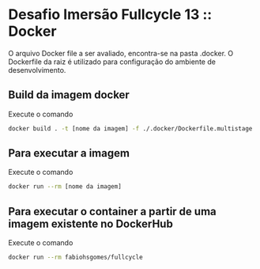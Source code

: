 # Desafio Imersão Fullcycle 13 :: Docker

O arquivo Docker file a ser avaliado, encontra-se na pasta .docker. O Dockerfile da raiz é utilizado para configuração do ambiente de
desenvolvimento.

## Build da imagem docker

Execute o comando
``` bash
docker build . -t [nome da imagem] -f ./.docker/Dockerfile.multistage
```
## Para executar a imagem

Execute o comando
``` bash
docker run --rm [nome da imagem]
```
## Para executar o container a partir de uma imagem existente no DockerHub

Execute o comando
``` bash
docker run --rm fabiohsgomes/fullcycle
```
